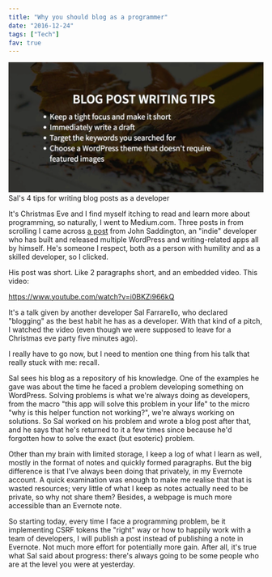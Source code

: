 ```yaml
---
title: "Why you should blog as a programmer"
date: "2016-12-24"
tags: ["Tech"]
fav: true
---
```


![Sal's 4 tips for writing blog posts as a developer](images/Screen-Shot-2016-12-24-at-8.23.04-pm-1024x521.png) Sal's 4 tips for writing blog posts as a developer

It's Christmas Eve and I find myself itching to read and learn more about programming, so naturally, I went to Medium.com. Three posts in from scrolling I came across [a post](https://medium.com/@saddington/best-thing-as-a-developer-d00520d78942#.te9teup3k) from John Saddington, an "indie" developer who has built and released multiple WordPress and writing-related apps all by himself. He's someone I respect, both as a person with humility and as a skilled developer, so I clicked.

His post was short. Like 2 paragraphs short, and an embedded video. This video:

https://www.youtube.com/watch?v=i0BKZi966kQ

It's a talk given by another developer Sal Farrarello, who declared "blogging" as the best habit he has as a developer. With that kind of a pitch, I watched the video (even though we were supposed to leave for a Christmas eve party five minutes ago).

I really have to go now, but I need to mention one thing from his talk that really stuck with me: recall.

Sal sees his blog as a repository of his knowledge. One of the examples he gave was about the time he faced a problem developing something on WordPress. Solving problems is what we're always doing as developers, from the macro "this app will solve this problem in your life" to the micro "why is this helper function not working?", we're always working on solutions. So Sal worked on his problem and wrote a blog post after that, and he says that he's returned to it a few times since because he'd forgotten how to solve the exact (but esoteric) problem.

Other than my brain with limited storage, I keep a log of what I learn as well, mostly in the format of notes and quickly formed paragraphs. But the big difference is that I've always been doing that privately, in my Evernote account. A quick examination was enough to make me realise that that is wasted resources; very little of what I keep as notes actually need to be private, so why not share them? Besides, a webpage is much more accessible than an Evernote note.

So starting today, every time I face a programming problem, be it implementing CSRF tokens the "right" way or how to happily work with a team of developers, I will publish a post instead of publishing a note in Evernote. Not much more effort for potentially more gain. After all, it's true what Sal said about progress: there's always going to be some people who are at the level you were at yesterday.
